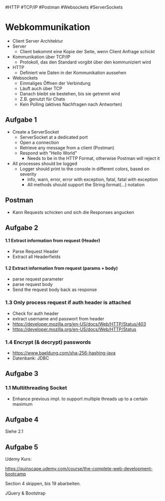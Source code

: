 #HTTP #TCP/IP #Postman #Websockets #ServerSockets

# Webkommunikation

- Client Server Architektur
- Server
	- Client bekommt eine Kopie der Seite, wenn Client Anfrage schickt
- Kommunikation über TCP/IP
	- Protokoll, das den Standard vorgibt über den kommuniziert wird
- HTTP
	- Definiert wie Daten in der Kommunikation aussehen
- Websockets
	- Einmaliges Öffnen der Verbindung
	- Läuft auch über TCP
	- Danach bleibt sie bestehen, bis sie getrennt wird
	- Z.B. genutzt für Chats
	- Kein Polling (aktives Nachfragen nach Antworten)

## Aufgabe 1
- Create a ServerSocket
	- ServerSocket at a dedicated port
	- Open a connection
	- Retrieve any message from a client (Postman)
	- Respond with "Hello World"
		- Needs to be in the HTTP Format, otherwise Postman will reject it
- All processes should be logged
	- Logger should print to the console in different colors, based on severity
		- info, warn, error, error with exception, fatal, fatal with exception
		- All methods should support the String.format(...) notation

## Postman
- Kann Requests schicken und sich die Responses angucken

## Aufgabe 2

#### 1.1 Extract information from request (Header)
+ Parse Request Header
+ Extract all Headerfields
#### 1.2 Extract information from request (params + body)
+ parse request parameter
+ parse request body
+ Send the request body back as response
### 1.3 Only process request if auth header is attached
+ Check for auth header
+ extract username and passwort from header
+ https://developer.mozilla.org/en-US/docs/Web/HTTP/Status/403
+ https://developer.mozilla.org/en-US/docs/Web/HTTP/Status
### 1.4 Encrypt (& decrypt) passwords
- https://www.baeldung.com/sha-256-hashing-java
- Datenbank: JDBC

## Aufgabe 3  
### 1.1 Multithreading Socket  
+ Enhance previous impl. to support multiple threads up to a certain maximum

## Aufgabe 4

Siehe 2.1

## Aufgabe 5

Udemy Kurs:

https://quinscape.udemy.com/course/the-complete-web-development-bootcamp

Section 4 skippen, bis 19 abarbeiten.

JQuery & Bootstrap